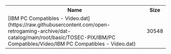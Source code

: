 <table>
<tr><th>Name</th><th>Size</th></tr>
<tr><td>[IBM PC Compatibles - Video.dat](https://raw.githubusercontent.com/open-retrogaming-archive/dat-catalog/main/root/basic/TOSEC-PIX/IBM/PC Compatibles/Video/IBM PC Compatibles - Video.dat)</td><td>30548</td></tr>
</table>
